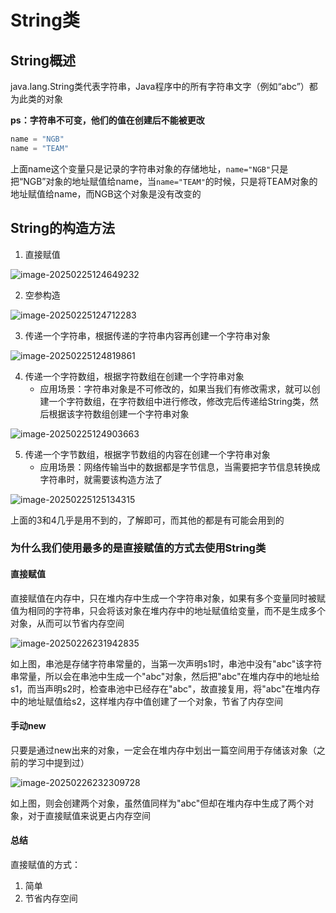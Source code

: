 # String类

## String概述

java.lang.String类代表字符串，Java程序中的所有字符串文字（例如“abc”）都为此类的对象

**ps：字符串不可变，他们的值在创建后不能被更改**

```java
name = "NGB"
name = "TEAM"
```

上面name这个变量只是记录的字符串对象的存储地址，`name="NGB"`只是把“NGB”对象的地址赋值给name，当`name="TEAM"`的时候，只是将TEAM对象的地址赋值给name，而NGB这个对象是没有改变的

## String的构造方法

1. 直接赋值

![image-20250225124649232](https://pic.hibugs.net/NGBTEAM/image-20250225124649232.png)

2. 空参构造

![image-20250225124712283](https://pic.hibugs.net/NGBTEAM/image-20250225124712283.png)

3. 传递一个字符串，根据传递的字符串内容再创建一个字符串对象

![image-20250225124819861](https://pic.hibugs.net/NGBTEAM/image-20250225124819861.png)

4. 传递一个字符数组，根据字符数组在创建一个字符串对象
   - 应用场景：字符串对象是不可修改的，如果当我们有修改需求，就可以创建一个字符数组，在字符数组中进行修改，修改完后传递给String类，然后根据该字符数组创建一个字符串对象

![image-20250225124903663](https://pic.hibugs.net/NGBTEAM/image-20250225124903663.png)

5. 传递一个字节数组，根据字节数组的内容在创建一个字符串对象
   - 应用场景：网络传输当中的数据都是字节信息，当需要把字节信息转换成字符串时，就需要该构造方法了

![image-20250225125134315](https://pic.hibugs.net/NGBTEAM/image-20250225125134315.png)

上面的3和4几乎是用不到的，了解即可，而其他的都是有可能会用到的

### 为什么我们使用最多的是直接赋值的方式去使用String类

#### 直接赋值

直接赋值在内存中，只在堆内存中生成一个字符串对象，如果有多个变量同时被赋值为相同的字符串，只会将该对象在堆内存中的地址赋值给变量，而不是生成多个对象，从而可以节省内存空间

![image-20250226231942835](https://pic.hibugs.net/NGBTEAM/image-20250226231942835.png)

如上图，串池是存储字符串常量的，当第一次声明s1时，串池中没有"abc"该字符串常量，所以会在串池中生成一个"abc"对象，然后把"abc"在堆内存中的地址给s1，而当声明s2时，检查串池中已经存在"abc"，故直接复用，将"abc"在堆内存中的地址赋值给s2，这样堆内存中值创建了一个对象，节省了内存空间

#### 手动new

只要是通过new出来的对象，一定会在堆内存中划出一篇空间用于存储该对象（之前的学习中提到过）

![image-20250226232309728](https://pic.hibugs.net/NGBTEAM/image-20250226232309728.png)

如上图，则会创建两个对象，虽然值同样为"abc"但却在堆内存中生成了两个对象，对于直接赋值来说更占内存空间

#### 总结

直接赋值的方式：

1. 简单
2. 节省内存空间

